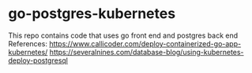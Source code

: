 # go-postgres-kubernetes
This repo contains code that uses go front end and postgres back end
References:
https://www.callicoder.com/deploy-containerized-go-app-kubernetes/
https://severalnines.com/database-blog/using-kubernetes-deploy-postgresql
